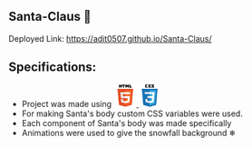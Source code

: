 ## Santa-Claus 🎅

Deployed Link: https://adit0507.github.io/Santa-Claus/

## Specifications:
- Project was made using <a href="https://www.w3.org/html/" target="_blank"> <img src="https://raw.githubusercontent.com/devicons/devicon/master/icons/html5/html5-original-wordmark.svg" alt="html5" width="40" height="40"/> </a>  <a href="https://www.w3schools.com/css/" target="_blank"> <img src="https://raw.githubusercontent.com/devicons/devicon/master/icons/css3/css3-original-wordmark.svg" alt="css3" width="40" height="40"/> </a>  <a href="https://developer.mozilla.org/en-US/docs/Web/JavaScript" target="_blank"></a> 
- For making Santa's body custom CSS variables were used. 
- Each component of Santa's body was made specifically
- Animations were used to give the snowfall background ❄

